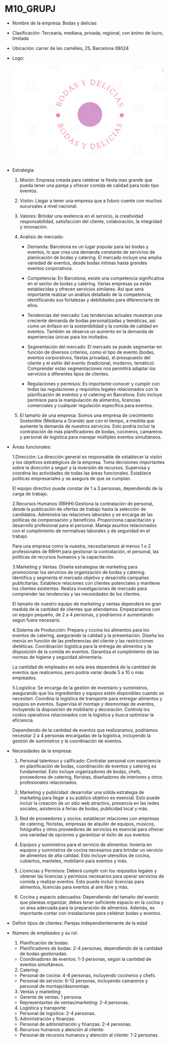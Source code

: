 # M10_GRUPJ
- Nombre de la empresa: Bodas y delicias

- Clasificación: Tercearia, mediana, privada, regional, con ánimo de lucro, limitada

- Ubicación: carrer de les camèlies, 25, Barcelona 08024

- Logo:

    ![Logo](2.png)

- Estrategia:

    1. Misión: Empresa creada para celebrar la fiesta mas grande que pueda tener una pareja y ofrecer comida de calidad para todo tipo eventos.
    
    2. Visión: Llegar a tener una empresa que a futuro cuente con muchas sucursales a nivel nacional.

    3. Valores: Brindar una exelencia en el servicio, la creatividad responsabilidad, satisfacción del cliente, colaboración, la integridad y innovación.  

    4. Análisis de mercado: 

        - Demanda: Barcelona es un lugar popular para las bodas y eventos, lo que crea una demanda constante de servicios de planiicación de bodas y catering. El mercado incluye una amplia variedad de eventos, desde bodas íntimas hasta grandes eventos corporativos.

        - Competencia: En Barcelona, existe una competencia significativa en el sector de bodas y catering. Varias empresas ya están establecidas y ofrecen servicios similares. Así que será importante realizar un análisis detallado de la competencia, identificando sus fortalezas y debilidades para diferenciarte de ellos.
        
        - Tendencias del mercado: Las tendencias actuales muestran una creciente demanda de bodas personalizadas y temáticas, así como un énfasis en la sostenibilidad y la comida de calidad en eventos. También se observa un aumento en la demanda de experiencias únicas para los invitados.

        - Segmentación del mercado: El mercado se puede segmentar en función de diversos criterios, como el tipo de evento (bodas, eventos corporativos, fiestas privadas), el presupuesto del cliente y el estilo del evento (tradicional, moderno, temático). Comprender estas segmentaciones nos permitirá adaptar los servicios a diferentes tipos de clientes.

        - Regulaciones y permisos: Es importante conocer y cumplir con todas las regulaciones y requisitos legales relacionados con la planificación de eventos y el catering en Barcelona. Esto incluye permisos para la manipulación de alimentos, licencias comerciales y cualquier regulación específica para eventos.


    5. El tamaño de una empresa: Somos una empresa de crecimiento Sostenible (Mediana a Grande) que con el tiempo, a medida que aumente la demanda de nuestros servicios. Esto podría incluir la contratación de más planificadores de bodas, cocineros, camareros y personal de logística para manejar múltiples eventos simultáneos.

- Áreas funcionales: 

    1.Dirección: La dirección general es responsable de establecer la visión y los objetivos estratégicos de la empresa.
    Toma decisiones importantes sobre la dirección a seguir y la inversión de recursos.
    Supervisa y coordina las actividades de todas las áreas funcionales.
    Establece políticas empresariales y se asegura de que se cumplan.

    El equipo directivo puede constar de 1 a 3 personas, dependiendo de la carga de trabajo.


    2.Recursos Humanos (RRHH):Gestiona la contratación de personal, desde la publicación de ofertas de trabajo hasta la selección de candidatos.
    Administra las relaciones laborales y se encarga de las políticas de compensación y beneficios.
    Proporciona capacitación y desarrollo profesional para el personal.
    Maneja asuntos relacionados con el cumplimiento de normativas laborales y de seguridad en el trabajo.

    Para una empresa como la nuestra, necesitaríamos al menos 1 o 2 profesionales de RRHH para gestionar la contratación, el personal, las políticas de recursos humanos y la capacitación.


    3.Marketing y Ventas: Diseña estrategias de marketing para promocionar los servicios de organización de bodas y catering.
    Identifica y segmenta el mercado objetivo y desarrolla campañas publicitarias.
    Establece relaciones con clientes potenciales y mantiene los clientes existentes.
    Realiza investigaciones de mercado para comprender las tendencias y las necesidades de los clientes.

    El tamaño de nuestro equipo de marketing y ventas dependerá en gran medida de la cantidad de clientes que atiendamos. Empezariamos con un equipo pequeño, de 2 a 4 personas, y podríamos ir aumentando según fuera necesario.


    4.Sistema de Producción: Prepara y cocina los alimentos para los eventos de catering, asegurando la calidad y la presentación.
    Diseña los menús en función de las preferencias del cliente y las restricciones dietéticas.
    Coordinación logística para la entrega de alimentos y la disposición de la comida en eventos.
    Garantiza el cumplimiento de las normas de higiene y seguridad alimentaria.

    La cantidad de empleados en esta área dependerá de la cantidad de eventos que realicemos, pero podría variar desde 5 a 10 o más empleados.

    5.Logística: Se encarga de la gestión de inventario y suministros, asegurando que los ingredientes y equipos estén disponibles cuando se necesiten.
    Coordina la logística de transporte para entregar alimentos y equipos en eventos.
    Supervisa el montaje y desmontaje de eventos, incluyendo la disposición de mobiliario y decoración.
    Controla los costos operativos relacionados con la logística y busca optimizar la eficiencia.

    Dependiendo de la cantidad de eventos que realizaramos, podríamos necesitar 2 a 4 personas encargadas de la logística, incluyendo la gestión de suministros y la coordinación de eventos.



- Necesidades de la empresa:

    1. Personal talentoso y calificado: Contratar personal con experiencia en planificación de bodas, coordinación de eventos y catering es fundamental. Esto incluye organizadores de bodas, chefs, proveedores de catering, floristas, diseñadores de interiores y otros profesionales relacionados.

    2. Marketing y publicidad: desarrollar una sólida estrategia de marketing para llegar a su público objetivo es esencial. Esto puede incluir la creación de un sitio web atractivo, presencia en las redes sociales, asistencia a ferias de bodas, publicidad local y más.

    3. Red de proveedores y socios: establecer relaciones con empresas de catering, floristas, empresas de alquiler de equipos, músicos, fotógrafos y otros proveedores de servicios es esencial para ofrecer una variedad de opciones y garantizar el éxito de sus eventos.

    4. Equipos y suministros para el servicio de alimentos: Invierta en equipos y suministros de cocina necesarios para brindar un servicio de alimentos de alta calidad. Esto incluye utensilios de cocina, cubiertos, manteles, mobiliario para eventos y más.

    5. Licencias y Permisos: Deberá cumplir con los requisitos legales y obtener las licencias y permisos necesarios para operar servicios de comida y realizar eventos. Esto puede incluir licencias para alimentos, licencias para eventos al aire libre y más.

    6. Cocina y espacio adecuados: Dependiendo del tamaño del evento que planeas organizar, debes tener suficiente espacio en la cocina y un área adecuada para la preparación de alimentos. Además, es importante contar con instalaciones para celebrar bodas y eventos.


- Definir tipos de clientes: Parejas independientemente de la edad

- Número de empleados y su rol: 


    1. Planificación de bodas:
    - Planificadores de bodas: 2-4 personas, dependiendo de la cantidad de bodas gestionadas.
    - Coordinadores de eventos: 1-3 personas, según la cantidad de eventos simultáneos.

    2. Catering:
    - Personal de cocina: 4-8 personas, incluyendo cocineros y chefs.
    - Personal de servicio: 6-12 personas, incluyendo camareros y personal de montaje/desmontaje.

    3. Ventas y marketing:
    - Gerente de ventas: 1 persona.
    - Representantes de ventas/marketing: 2-4 personas.

    4. Logística y transporte:
    - Personal de logística: 2-4 personas.

    5. Administración y finanzas:
    - Personal de administración y finanzas: 2-4 personas.

    6. Recursos humanos y atención al cliente:
    - Personal de recursos humanos y atención al cliente: 1-2 personas.
